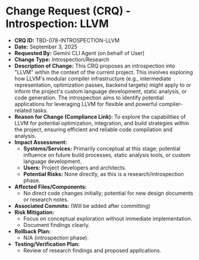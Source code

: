 # Change Request (CRQ) - Introspection: LLVM

*   **CRQ ID:** TBD-078-INTROSPECTION-LLVM
*   **Date:** September 3, 2025
*   **Requested By:** Gemini CLI Agent (on behalf of User)
*   **Change Type:** Introspection/Research
*   **Description of Change:**
    This CRQ proposes an introspection into "LLVM" within the context of the current project. This involves exploring how LLVM's modular compiler infrastructure (e.g., intermediate representation, optimization passes, backend targets) might apply to or inform the project's custom language development, static analysis, or code generation. The introspection aims to identify potential applications for leveraging LLVM for flexible and powerful compiler-related tasks.
*   **Reason for Change (Compliance Link):**
    To explore the capabilities of LLVM for potential optimization, integration, and build strategies within the project, ensuring efficient and reliable code compilation and analysis.
*   **Impact Assessment:**
    *   **Systems/Services:** Primarily conceptual at this stage; potential influence on future build processes, static analysis tools, or custom language development.
    *   **Users:** Project developers and architects.
    *   **Potential Risks:** None directly, as this is a research/introspection phase.
*   **Affected Files/Components:**
    *   No direct code changes initially; potential for new design documents or research notes.
*   **Associated Commits:** (Will be added after committing)
*   **Risk Mitigation:**
    *   Focus on conceptual exploration without immediate implementation.
    *   Document findings clearly.
*   **Rollback Plan:**
    *   N/A (introspection phase).
*   **Testing/Verification Plan:**
    *   Review of research findings and proposed applications.
